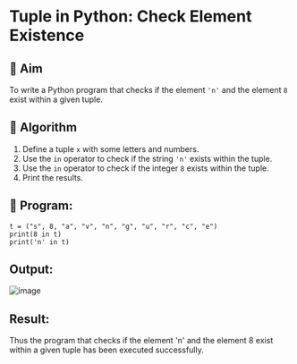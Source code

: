 # Tuple in Python: Check Element Existence

## 🎯 Aim
To write a Python program that checks if the element `'n'` and the element `8` exist within a given tuple.

## 🧠 Algorithm
1. Define a tuple `x` with some letters and numbers.
2. Use the `in` operator to check if the string `'n'` exists within the tuple.
3. Use the `in` operator to check if the integer `8` exists within the tuple.
4. Print the results.

## 🧾 Program:

```
t = ("s", 8, "a", "v", "n", "g", "u", "r", "c", "e")
print(8 in t)
print('n' in t)

```

## Output:

![image](https://github.com/user-attachments/assets/5caac945-be03-4b4f-ad7d-a604d5a7855d)


## Result:
Thus the program that checks if the element 'n' and the element 8 exist within a given tuple has been executed successfully.

